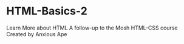 # HTML-Basics-2
Learn More about HTML
A follow-up to the Mosh HTML-CSS course
Created by Anxious Ape
